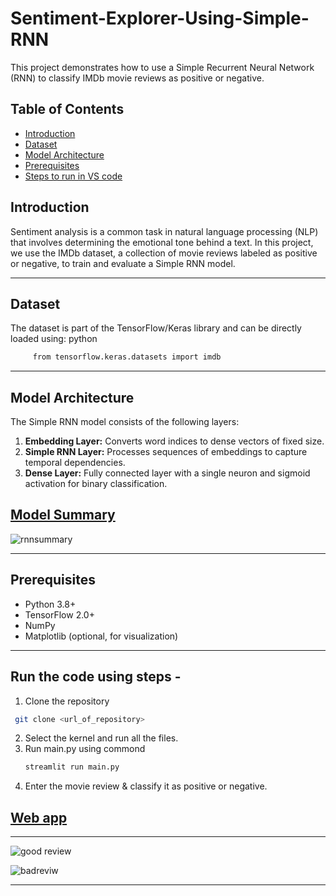 # Sentiment-Explorer-Using-Simple-RNN
This project demonstrates how to use a Simple Recurrent Neural Network (RNN) to classify IMDb movie reviews as positive or negative.
## Table of Contents
- [Introduction](#introduction)
- [Dataset](#dataset)
- [Model Architecture](#model-architecture)
- [Prerequisites](#prerequisites)
- [Steps to run in VS code](#steps)
## Introduction

Sentiment analysis is a common task in natural language processing (NLP) that involves determining the emotional tone behind a text. In this project, we use the IMDb dataset, a collection of movie reviews labeled as positive or negative, to train and evaluate a Simple RNN model.

---

## Dataset

The dataset is part of the TensorFlow/Keras library and can be directly loaded using:
python
``` bash
     from tensorflow.keras.datasets import imdb
```
---

## Model Architecture

The Simple RNN model consists of the following layers:

1. **Embedding Layer:** Converts word indices to dense vectors of fixed size.
2. **Simple RNN Layer:** Processes sequences of embeddings to capture temporal dependencies.
3. **Dense Layer:** Fully connected layer with a single neuron and sigmoid activation for binary classification.

## [Model Summary](#modelsummary) 
![rnnsummary](https://github.com/user-attachments/assets/f7e6eacb-f7eb-4ead-b846-db1a7c926193)


---

## Prerequisites

- Python 3.8+
- TensorFlow 2.0+
- NumPy
- Matplotlib (optional, for visualization)

---
## Run the code using steps -

1. Clone the repository 
  ``` bash
   git clone <url_of_repository>
  ``` 
2. Select the kernel and run all the files.
3. Run main.py using commond
   ```bash
   streamlit run main.py
   ```
 4. Enter the movie review & classify  it as positive or negative.
## [Web app](#webapp)
-------------
 ![good review](https://github.com/user-attachments/assets/311a7e00-c423-4f76-af3b-a824b157b7b1)

  ![badreviw](https://github.com/user-attachments/assets/8b42e2e9-187c-4b67-8144-5ba5bf35d979)

   ---
